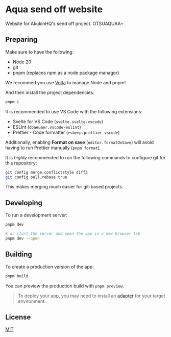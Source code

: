 # Aqua send off website

Website for AkukinHQ's send off project. OTSUAQUAA~

## Preparing

Make sure to have the following:

-   Node 20
-   git
-   pnpm (replaces npm as a node package manager)

We recommed you use [Volta](https://volta.sh/) to manage Node and pnpm!

And then install the project dependencies:

```bash
pnpm i
```

It is recommended to use VS Code with the following extensions:

-   Svelte for VS Code (`svelte.svelte-vscode`)
-   ESLint (`dbaeumer.vscode-eslint`)
-   Prettier - Code formatter (`esbenp.prettier-vscode`)

Additionally, enabling **Format on save** (`editor.formatOnSave`) will avoid having to run Prettier manually (`pnpm format`).

It is _highly_ recommended to run the following commands to configure git for this repository:

```sh
git config merge.conflictstyle diff3
git config pull.rebase true
```

This makes merging much easier for git-based projects.

## Developing

To run a development server:

```sh
pnpm dev

# or start the server and open the app in a new browser tab
pnpm dev --open
```

## Building

To create a production version of the app:

```sh
pnpm build
```

You can preview the production build with `pnpm preview`.

> To deploy your app, you may need to install an [adapter](https://kit.svelte.dev/docs/adapters) for your target environment.

## License

[MIT](https://github.com/GoldElysium/aqua-sendoff/blob/main/LICENSE.md)
